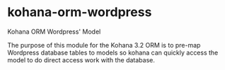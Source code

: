kohana-orm-wordpress
====================

Kohana ORM Wordpress' Model

The purpose of this module for the Kohana 3.2 ORM is to pre-map Wordpress
database tables to models so kohana can quickly access the model to do direct
access work with the database.
